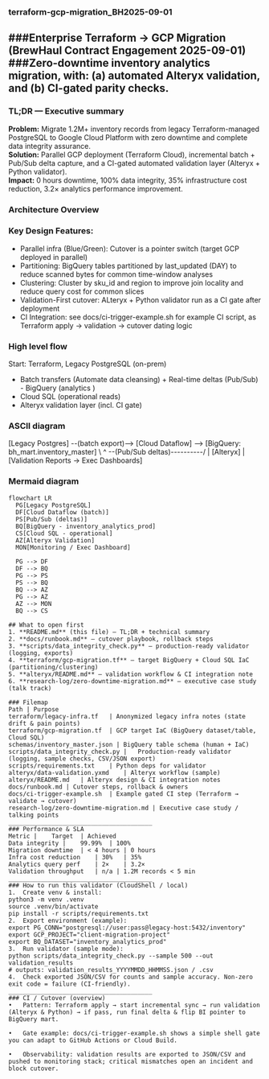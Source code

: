 ### terraform-gcp-migration_BH2025-09-01
###Enterprise Terraform → GCP Migration (BrewHaul Contract Engagement 2025-09-01)
###Zero-downtime inventory analytics migration, with: (a) automated Alteryx validation, and (b) CI-gated parity checks.
---
### TL;DR — Executive summary
**Problem:** Migrate 1.2M+ inventory records from legacy Terraform-managed PostgreSQL to Google Cloud Platform with zero downtime and complete data integrity assurance.  
**Solution:** Parallel GCP deployment (Terraform Cloud), incremental batch + Pub/Sub delta capture, and a CI-gated automated validation layer (Alteryx + Python validator).  
**Impact:** 0 hours downtime, 100% data integrity, 35% infrastructure cost reduction, 3.2× analytics performance improvement.

### Architecture Overview
### Key Design Features:
- Parallel infra (Blue/Green): Cutover is a pointer switch (target GCP deployed in parallel)
- Partitioning: BigQuery tables partitioned by last_updated (DAY) to reduce scanned bytes for common time-window analyses
- Clustering: Cluster by sku_id and region to improve join locality and reduce query cost for common slices
- Validation-First cutover: ALteryx + Python validator run as a CI gate after deployment
- CI Integration: see docs/ci-trigger-example.sh for example CI script, as Terraform apply -> validation -> cutover dating logic

### High level flow
Start: Terraform, Legacy PostgreSQL (on-prem)  
- Batch transfers (Automate data cleansing) + Real-time deltas (Pub/Sub)  - BigQuery (analytics )  
- Cloud SQL (operational reads)  
- Alteryx validation layer (incl. CI gate)  

### ASCII diagram
[Legacy Postgres] --(batch export)--> [Cloud Dataflow] --> [BigQuery: bh_mart.inventory_master]
\ ^
--(Pub/Sub deltas)----------/
|
[Alteryx]
|
[Validation Reports -> Exec Dashboards]

### Mermaid diagram 
```mermaid
flowchart LR
  PG[Legacy PostgreSQL]
  DF[Cloud Dataflow (batch)]
  PS[Pub/Sub (deltas)]
  BQ[BigQuery - inventory_analytics_prod]
  CS[Cloud SQL - operational]
  AZ[Alteryx Validation]
  MON[Monitoring / Exec Dashboard]

  PG --> DF
  DF --> BQ
  PG --> PS
  PS --> BQ
  BQ --> AZ
  PG --> AZ
  AZ --> MON
  BQ --> CS

## What to open first 
1. **README.md** (this file) — TL;DR + technical summary  
2. **docs/runbook.md** — cutover playbook, rollback steps  
3. **scripts/data_integrity_check.py** — production-ready validator (logging, exports)  
4. **terraform/gcp-migration.tf** — target BigQuery + Cloud SQL IaC (partitioning/clustering)  
5. **alteryx/README.md** — validation workflow & CI integration note  
6. **research-log/zero-downtime-migration.md** — executive case study (talk track)

### Filemap
Path | Purpose
terraform/legacy-infra.tf	| Anonymized legacy infra notes (state drift & pain points)
terraform/gcp-migration.tf	| GCP target IaC (BigQuery dataset/table, Cloud SQL)
schemas/inventory_master.json |	BigQuery table schema (human + IaC)
scripts/data_integrity_check.py |	Production-ready validator (logging, sample checks, CSV/JSON export)
scripts/requirements.txt	| Python deps for validator
alteryx/data-validation.yxmd	| Alteryx workflow (sample)
alteryx/README.md	| Alteryx design & CI integration notes
docs/runbook.md	| Cutover steps, rollback & owners
docs/ci-trigger-example.sh	| Example gated CI step (Terraform → validate → cutover)
research-log/zero-downtime-migration.md | Executive case study / talking points
________________________________________
### Performance & SLA
Metric |	Target	| Achieved
Data integrity |	99.99%	| 100%
Migration downtime	| < 4 hours	| 0 hours
Infra cost reduction	| 30%	| 35%
Analytics query perf	| 2×	| 3.2×
Validation throughput	| n/a |	1.2M records < 5 min 
________________________________________
### How to run this validator (CloudShell / local)
1.	Create venv & install:
python3 -m venv .venv
source .venv/bin/activate
pip install -r scripts/requirements.txt
2.	Export environment (example):
export PG_CONN="postgresql://user:pass@legacy-host:5432/inventory"
export GCP_PROJECT="client-migration-project"
export BQ_DATASET="inventory_analytics_prod"
3.	Run validator (sample mode):
python scripts/data_integrity_check.py --sample 500 --out validation_results
# outputs: validation_results_YYYYMMDD_HHMMSS.json / .csv
4.	Check exported JSON/CSV for counts and sample accuracy. Non-zero exit code = failure (CI-friendly).
________________________________________
### CI / Cutover (overview)
•	Pattern: Terraform apply → start incremental sync → run validation (Alteryx & Python) → if pass, run final delta & flip BI pointer to BigQuery mart.

•	Gate example: docs/ci-trigger-example.sh shows a simple shell gate you can adapt to GitHub Actions or Cloud Build.

•	Observability: validation results are exported to JSON/CSV and pushed to monitoring stack; critical mismatches open an incident and block cutover.



